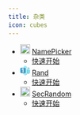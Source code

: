 ```yaml
---
title: 杂类
icon: cubes
---
```


- <img src="https://avatars.githubusercontent.com/u/202290706?s=200&v=4" width="20" height="20"/> [NamePicker](/miscellany/namepicker/index.md)
  - <i class="fa-solid fa-signs-post"></i> [快速开始](/miscellany/namepicker/get-started.md)
- <img src="https://raw.githubusercontent.com/LuoYunXi0407/Rand/main/Assets%2Fwpfui-icon-1024.png" width="20" height="20"/> [Rand](/miscellany/rand/index.md)
  - <i class="fa-solid fa-signs-post"></i> [快速开始](/miscellany/rand/get-started.md)
- <img src="https://raw.githubusercontent.com/SECTL/SecRandom/refs/heads/main/resources/SecRandom.png" width="20" height="20"/> [SecRandom](/miscellany/secrandom/index.md)
  - <i class="fa-solid fa-signs-post"></i> [快速开始](/miscellany/rand/get-started.md)